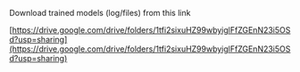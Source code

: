 Download trained models (log/files) from this link

[https://drive.google.com/drive/folders/1tfi2sixuHZ99wbyiglFfZGEnN23i5OSd?usp=sharing](https://drive.google.com/drive/folders/1tfi2sixuHZ99wbyiglFfZGEnN23i5OSd?usp=sharing)

